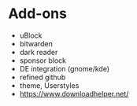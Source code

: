  # Add-ons
- uBlock
- bitwarden
- dark reader
- sponsor block
- DE integration (gnome/kde)
- refined github
- theme, Userstyles
- https://www.downloadhelper.net/
